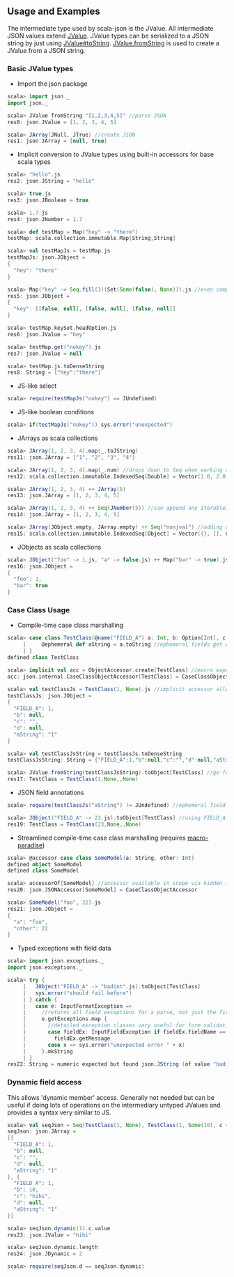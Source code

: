 Usage and Examples
------------------

The intermediate type used by scala-json is the JValue. All intermediate JSON values extend [JValue](http://mediamath.github.io/scala-json/doc/index.html#json.JValue).
JValue types can be serialized to a JSON string by just using [JValue#toString](http://mediamath.github.io/scala-json/doc/index.html#json.JValue@toString(settings:json.JSONBuilderSettings,lvl:Int):String).
[JValue.fromString](http://mediamath.github.io/scala-json/doc/index.html#json.JValue$@fromString(str:String):json.JValue)
is used to create a JValue from a JSON string.

### Basic JValue types ###

* Import the json package
```scala
scala> import json._
import json._

scala> JValue fromString "[1,2,3,4,5]" //parse JSON
res0: json.JValue = [1, 2, 3, 4, 5]

scala> JArray(JNull, JTrue) //create JSON
res1: json.JArray = [null, true]
```
* Implicit conversion to JValue types using built-in accessors for base scala types
```scala
scala> "hello".js
res2: json.JString = "hello"

scala> true.js
res3: json.JBoolean = true

scala> 1.7.js
res4: json.JNumber = 1.7

scala> def testMap = Map("hey" -> "there")
testMap: scala.collection.immutable.Map[String,String]

scala> val testMapJs = testMap.js
testMapJs: json.JObject =
{
  "hey": "there"
}

scala> Map("key" -> Seq.fill(3)(Set(Some(false), None))).js //even complex types
res5: json.JObject =
{
  "key": [[false, null], [false, null], [false, null]]
}

scala> testMap.keySet.headOption.js
res6: json.JValue = "hey"

scala> testMap.get("nokey").js
res7: json.JValue = null

scala> testMap.js.toDenseString
res8: String = {"hey":"there"}
```
* JS-like select
```scala
scala> require(testMapJs("nokey") == JUndefined)
```
* JS-like boolean conditions
```scala
scala> if(testMapJs("nokey")) sys.error("unexpected")
```
* JArrays as scala collections
```scala
scala> JArray(1, 2, 3, 4).map(_.toJString)
res11: json.JArray = ["1", "2", "3", "4"]

scala> JArray(1, 2, 3, 4).map(_.num) //drops down to Seq when working with non JValue types
res12: scala.collection.immutable.IndexedSeq[Double] = Vector(1.0, 2.0, 3.0, 4.0)

scala> JArray(1, 2, 3, 4) ++ JArray(5)
res13: json.JArray = [1, 2, 3, 4, 5]

scala> JArray(1, 2, 3, 4) ++ Seq(JNumber(5)) //can append any Iterable[JValue]
res14: json.JArray = [1, 2, 3, 4, 5]

scala> JArray(JObject.empty, JArray.empty) ++ Seq("nonjval") //adding a non JValue results in a normal Seq
res15: scala.collection.immutable.IndexedSeq[Object] = Vector({}, [], nonjval)
```
* JObjects as scala collections
```scala
scala> JObject("foo" -> 1.js, "a" -> false.js) ++ Map("bar" -> true).js - "a" //extends MapLike
res16: json.JObject =
{
  "foo": 1,
  "bar": true
}
```

### Case Class Usage ###

* Compile-time case class marshalling
```scala
scala> case class TestClass(@name("FIELD_A") a: Int, b: Option[Int], c: String = "", d: Option[Int] = None) {
     |     @ephemeral def aString = a.toString //ephemeral fields get written but never read
     | }
defined class TestClass

scala> implicit val acc = ObjectAccessor.create[TestClass] //macro expands here to create the accessor
acc: json.internal.CaseClassObjectAccessor[TestClass] = CaseClassObjectAccessor

scala> val testClassJs = TestClass(1, None).js //implicit accessor allows us to use '.js' here to produce a JValue
testClassJs: json.JObject =
{
  "FIELD_A": 1,
  "b": null,
  "c": "",
  "d": null,
  "aString": "1"
}

scala> val testClassJsString = testClassJs.toDenseString
testClassJsString: String = {"FIELD_A":1,"b":null,"c":"","d":null,"aString":"1"}

scala> JValue.fromString(testClassJsString).toObject[TestClass] //go from JSON string directly to object
res17: TestClass = TestClass(1,None,,None)
```
* JSON field annotations
```scala
scala> require(testClassJs("aString") != JUndefined) //ephemeral field exists

scala> JObject("FIELD_A" -> 23.js).toObject[TestClass] //using FIELD_A as renamed via @name annotation
res19: TestClass = TestClass(23,None,,None)
```
* Streamlined compile-time case class marshalling (requires [macro-paradise](#dependencies))
```scala
scala> @accessor case class SomeModel(a: String, other: Int)
defined object SomeModel
defined class SomeModel

scala> accessorOf[SomeModel] //accessor available in scope via hidden implicit
res20: json.JSONAccessor[SomeModel] = CaseClassObjectAccessor

scala> SomeModel("foo", 22).js
res21: json.JObject =
{
  "a": "foo",
  "other": 22
}
```
* Typed exceptions with field data

```scala
scala> import json.exceptions._
import json.exceptions._

scala> try {
     |   JObject("FIELD_A" -> "badint".js).toObject[TestClass]
     |   sys.error("should fail before")
     | } catch {
     |   case e: InputFormatException =>
     |     //returns all field exceptions for a parse, not just the first one!
     |     e.getExceptions.map {
     |       //detailed exception classes very useful for form validation
     |       case fieldEx: InputFieldException if fieldEx.fieldName == "FIELD_A" =>
     |         fieldEx.getMessage
     |       case x => sys.error("unexpected error " + x)
     |     }.mkString
     | }
res22: String = numeric expected but found json.JString (of value "badint")
```

### Dynamic field access ###

This allows 'dynamic member' access. Generally not needed but can be useful if doing lots of operations
on the intermediary untyped JValues and provides a syntax very similar to JS.

```scala
scala> val seqJson = Seq(TestClass(1, None), TestClass(1, Some(10), c = "hihi")).js
seqJson: json.JArray =
[{
  "FIELD_A": 1,
  "b": null,
  "c": "",
  "d": null,
  "aString": "1"
}, {
  "FIELD_A": 1,
  "b": 10,
  "c": "hihi",
  "d": null,
  "aString": "1"
}]

scala> seqJson.dynamic(1).c.value
res23: json.JValue = "hihi"

scala> seqJson.dynamic.length
res24: json.JDynamic = 2

scala> require(seqJson.d == seqJson.dynamic)
```

